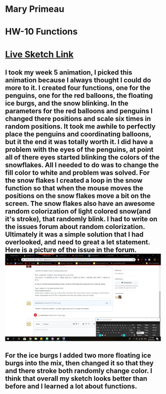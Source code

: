 # Mary Primeau
# HW-10 Functions

# [Live Sketch Link](https://mprimeau1.github.io/120v2/HW10/index.html)

## I took my week 5 animation, I picked this animation because I always thought I could do more to it. I created four functions, one for the penguins, one for the red balloons, the floating ice burgs, and the snow blinking. In the parameters for the red balloons and penguins I changed there positions and scale six times in random positions.  It took me awhile to perfectly place the penguins and coordinating balloons, but it the end it was totally worth it.  I did have a problem with the eyes of the penguins, at point all of there eyes started blinking the colors of the snowflakes.   All I needed to do was to change the fill color to white and problem was solved.  For the snow flakes I created a loop in the snow function so that when the mouse moves the positions on the snow flakes move a bit on the screen.  The snow flakes also have an awesome random colorization of light colored snow(and it's stroke), that randomly blink.  I had to write on the issues forum about random colorization.  Ultimately it was a simple solution that I had overlooked, and need to great a let statement. Here is a picture of the issue in the forum. ![Image of my editor](randomcolor.png)

## For the ice burgs I added two more floating ice burgs into the mix, then changed it so that they and there stroke both randomly change color.  I think that overall my sketch looks better than before and I learned a lot about functions.
